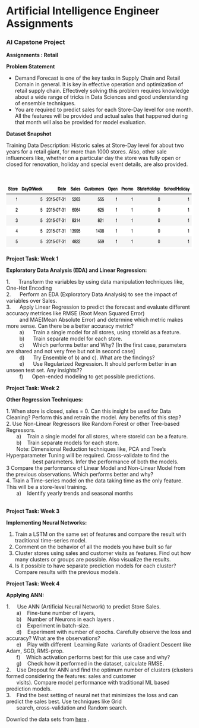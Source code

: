 <h1>Artificial Intelligence Engineer Assignments </h1>
<h3>AI Capstone Project</h3>
 <b>Assignments : Retail</b><br>

 <div _ngcontent-ppr-c44="" class="ng-star-inserted"><div _ngcontent-ppr-c44="" class="project-information"><div _ngcontent-ppr-c44="" class="project-description sl-ck-editor">
 
 <div _ngcontent-ppr-c44=""><p><strong>Problem Statement</strong></p>

<ul>
	<li>Demand Forecast is one of the key tasks in Supply Chain and Retail Domain in general. It is key in effective operation and optimization of retail supply chain. Effectively solving this problem requires knowledge about a wide range of tricks in Data Sciences and good understanding of ensemble techniques.&nbsp;</li>
	<li>You are required to predict sales for each Store-Day level for one month. All the features will be provided and actual sales that happened during that month will also be provided for model evaluation.&nbsp;</li>
</ul>

<p><strong>Dataset Snapshot</strong></p>

<p>Training Data Description: Historic sales at Store-Day level for about two years for a retail giant, for more than 1000 stores. Also, other sale influencers like, whether on a particular day the store was fully open or closed for renovation, holiday and special event details, are also provided.&nbsp;</p>

<p>&nbsp;</p>

<p><img alt="" height="175" src="1566547170_cap 3.png" width="662"></p>

<p><strong>Project Task: Week 1</strong></p>

<p><strong>Exploratory Data Analysis (EDA) and Linear Regression:</strong></p>

<p>1. &nbsp; &nbsp; &nbsp;Transform the variables by using data manipulation techniques like, One-Hot Encoding&nbsp;<br>
2. &nbsp; &nbsp; &nbsp;Perform an EDA (Exploratory Data Analysis) to see the impact of variables over Sales.<br>
3. &nbsp; &nbsp; &nbsp;Apply Linear Regression to predict the forecast and evaluate different accuracy metrices like RMSE (Root Mean Squared Error)<br>
&nbsp; &nbsp; &nbsp; &nbsp; &nbsp;and MAE(Mean Absolute Error) and determine which metric makes more sense. Can there be a better accuracy metric?<br>
&nbsp; &nbsp; &nbsp; &nbsp; &nbsp;a)&nbsp;&nbsp; &nbsp; &nbsp;Train a single model for all stores, using storeId as a feature.<br>
&nbsp; &nbsp; &nbsp; &nbsp; &nbsp;b)&nbsp;&nbsp; &nbsp; &nbsp;Train separate model for each store.<br>
&nbsp; &nbsp; &nbsp; &nbsp; &nbsp;c)&nbsp;&nbsp; &nbsp; &nbsp;Which performs better and Why? [In the first case, parameters are shared and not very free but not in second case]<br>
&nbsp; &nbsp; &nbsp; &nbsp; &nbsp;d)&nbsp;&nbsp; &nbsp; &nbsp;Try Ensemble of b) and c). What are the findings?<br>
&nbsp; &nbsp; &nbsp; &nbsp; &nbsp;e)&nbsp;&nbsp; &nbsp; &nbsp;Use Regularized Regression. It should perform better in an unseen test set. Any insights??<br>
&nbsp; &nbsp; &nbsp; &nbsp; &nbsp;f)&nbsp;&nbsp; &nbsp; &nbsp;Open-ended modeling to get possible predictions.</p>

<p><strong>Project Task: Week 2</strong></p>

<p><strong>Other Regression Techniques:</strong></p>

<p>1. When store is closed, sales = 0. Can this insight be used for Data Cleaning? Perform this and retrain the model. Any benefits of this step?<br>
2. Use Non-Linear Regressors like Random Forest or other Tree-based Regressors.<br>
&nbsp; &nbsp; &nbsp; &nbsp;a)&nbsp;&nbsp; &nbsp;Train a single model for all stores, where storeId can be a feature.<br>
&nbsp; &nbsp; &nbsp; &nbsp;b)&nbsp;&nbsp; &nbsp;Train separate models for each store.<br>
&nbsp; &nbsp; &nbsp; &nbsp;Note: Dimensional Reduction techniques like, PCA and Tree’s Hyperparameter Tuning will be required. Cross-validate to find the<br>
&nbsp; &nbsp; &nbsp; &nbsp; &nbsp; &nbsp; &nbsp; &nbsp; &nbsp; best parameters. Infer the performance of both the models.&nbsp;<br>
3 Compare the performance of Linear Model and Non-Linear Model from the previous observations. Which performs better and why?<br>
4. Train a Time-series model on the data taking time as the only feature. This will be a store-level training.<br>
&nbsp; &nbsp; &nbsp; &nbsp;a) &nbsp; &nbsp;Identify yearly trends and seasonal months<br>
&nbsp;</p>

<p><strong>Project Task: Week 3</strong></p>

<p><strong>Implementing Neural Networks:</strong></p>

<ol>
	<li>Train a LSTM on the same set of features and compare the result with traditional time-series model.</li>
	<li>Comment on the behavior of all the models you have built so far</li>
	<li>Cluster stores using sales and customer visits as features. Find out how many clusters or groups are possible. Also visualize the results.</li>
	<li>Is it possible to have separate prediction models for each cluster? Compare results with the previous models.</li>
</ol>

<p><strong>Project Task: Week 4</strong></p>

<p><strong>Applying ANN:</strong></p>

<p>1.&nbsp; &nbsp; &nbsp;Use ANN (Artificial Neural Network) to predict Store Sales.<br>
&nbsp; &nbsp; &nbsp; &nbsp;a)&nbsp;&nbsp; &nbsp;Fine-tune number of layers,<br>
&nbsp; &nbsp; &nbsp; &nbsp;b)&nbsp;&nbsp; &nbsp;Number of Neurons in each layers .<br>
&nbsp; &nbsp; &nbsp; &nbsp;c)&nbsp;&nbsp; &nbsp;Experiment in batch-size.<br>
&nbsp; &nbsp; &nbsp; &nbsp;d)&nbsp;&nbsp; &nbsp;Experiment with number of epochs. Carefully observe the loss and accuracy? What are the observations?<br>
&nbsp; &nbsp; &nbsp; &nbsp;e)&nbsp;&nbsp; &nbsp;Play with different &nbsp;Learning Rate &nbsp;variants of Gradient Descent like Adam, SGD, RMS-prop.<br>
&nbsp; &nbsp; &nbsp; &nbsp;f)&nbsp;&nbsp; &nbsp;Which activation performs best for this use case and why?<br>
&nbsp; &nbsp; &nbsp; &nbsp;g)&nbsp;&nbsp; &nbsp;Check how it performed in the dataset, calculate RMSE.<br>
2. &nbsp; &nbsp;Use Dropout for ANN and find the optimum number of clusters (clusters formed considering the features: sales and customer<br>
&nbsp; &nbsp; &nbsp; &nbsp;visits). Compare model performance with traditional ML based prediction models.&nbsp;<br>
3. &nbsp; &nbsp;Find the best setting of neural net that minimizes the loss and can predict the sales best. Use techniques like Grid<br>
&nbsp; &nbsp; &nbsp; &nbsp;search, cross-validation and Random search.</p>

<p>Downlod the data sets from <a href="https://github.com/Simplilearn-Edu/Artificial-Intelligence-Capstone-Project-Datasets" target="_blank">here</a> .</p>
</div></div></div>

</div>